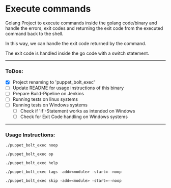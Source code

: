 # Execute commands

Golang Project to execute commands inside the golang code/binary and handle
the errors, exit codes and returning the exit code from the executed command back to 
the shell.

In this way, we can handle the exit code returned by the command.

The exit code is handled inside the go code with a switch statement.

----

### ToDos:

* [x] Project renaming to 'puppet_bolt_exec'
* [ ] Update README for usage instructions of this binary
* [ ] Prepare Build-Pipeline on Jenkins
* [ ] Running tests on linux systems
* [ ] Running tests on Windows systems
  * [ ] Check if 'if'-Statement works as intended on Windows
  * [ ] Check for Exit Code handling on Windows systems

----
### Usage Instructions:

```./puppet_bolt_exec noop```

```./puppet_bolt_exec op```

```./puppet_bolt_exec help```

```./puppet_bolt_exec tags -add=<module> -start=--noop```

```./puppet_bolt_exec skip -add=<module> -start=--noop```